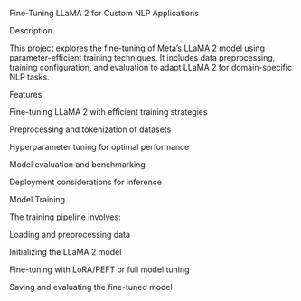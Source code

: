  Fine-Tuning LLaMA 2 for Custom NLP Applications

Description

This project explores the fine-tuning of Meta’s LLaMA 2 model using parameter-efficient training techniques. It includes data preprocessing, training configuration, and evaluation to adapt LLaMA 2 for domain-specific NLP tasks.


Features

Fine-tuning LLaMA 2 with efficient training strategies

Preprocessing and tokenization of datasets

Hyperparameter tuning for optimal performance

Model evaluation and benchmarking

Deployment considerations for inference


Model Training

The training pipeline involves:

Loading and preprocessing data

Initializing the LLaMA 2 model

Fine-tuning with LoRA/PEFT or full model tuning

Saving and evaluating the fine-tuned model
